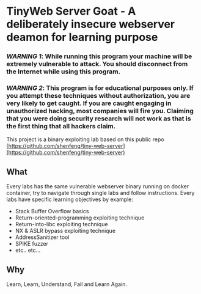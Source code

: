 # TinyWeb Server Goat - A deliberately insecure webserver deamon for learning purpose


### *WARNING 1*: While running this program your machine will be extremely vulnerable to attack. You should disconnect from the Internet while using this program.

### *WARNING 2*: This program is for educational purposes only. If you attempt these techniques without authorization, you are very likely to get caught. If you are caught engaging in unauthorized hacking, most companies will fire you. Claiming that you were doing security research will not work as that is the first thing that all hackers claim.


This project is a binary exploiting lab based on this public repo [https://github.com/shenfeng/tiny-web-server](https://github.com/shenfeng/tiny-web-server)


## What

Every labs has the same vulnerable webserver binary running on docker container, try to navigate through single labs and follow instructions.
Every labs have specific learning objectives by example:
- Stack Buffer Overflow basics
- Return-oriented-programming exploiting technique
- Return-into-libc exploiting technique
- NX & ASLR bypass exploiting technique
- AddressSanitizer tool
- SPIKE fuzzer 
- etc.. etc...

## Why
Learn, Learn, Understand, Fail and Learn Again.
